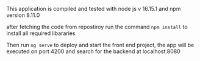 This application is compiled and tested with node js v 16.15.1 and npm version 8.11.0

after fetching the code from repostiroy run the command `npm install` to install all required libararies

Then run `ng serve` to deploy and start the front end project, the app will be executed on port 4200 and search for the backend at localhost:8080

